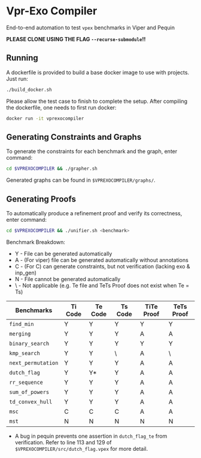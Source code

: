 # Vpr-Exo Compiler #
End-to-end automation to test `vpex` benchmarks in Viper and Pequin

**PLEASE CLONE USING THE FLAG `--recurse-submodule`!!**

## Running  ##
A dockerfile is provided to build a base docker image to use with projects. Just run:

```bash
./build_docker.sh
```
Please allow the test case to finish to complete the setup.
After compiling the dockerfile, one needs to first run docker:

```bash
docker run -it vprexocompiler
```

## Generating Constraints and Graphs ##
To generate the constraints for each benchmark and the graph, enter command:
```bash
cd $VPREXOCOMPILER && ./grapher.sh
```
Generated graphs can be found in `$VPREXOCOMPILER/graphs/`.

## Generating Proofs ##
To automatically produce a refinement proof and verify its correctness, enter command:
```bash
cd $VPREXOCOMPILER && ./unifier.sh <benchmark>
```
Benchmark Breakdown:
- Y - File can be generated automatically
- A - (For viper) file can be generated automatically without annotations
- C - (For C) can generate constraints, but not verification (lacking exo & inp_gen)
- N - File cannot be generated automatically
- \ - Not applicable (e.g. Te file and TeTs Proof does not exist when Te = Ts)

Benchmarks        | Ti Code | Te Code | Ts Code | TiTe Proof | TeTs Proof
------------------|---------|---------|---------|------------|------------
`find_min`        | Y | Y | Y | Y | Y
`merging`         | Y | Y | Y | A | A
`binary_search`   | Y | Y | Y | Y | Y
`kmp_search`      | Y | Y | \ | A | \
`next_permutation`| Y | Y | Y | A | A
`dutch_flag`      | Y | Y* | Y | A | A
`rr_sequence`     | Y | Y | Y | A | A
`sum_of_powers`   | Y | Y | Y | A | A
`td_convex_hull`  | Y | Y | Y | A | A
`msc`             | C | C | C | A | A
`mst`             | N | N | N | N | N

* A bug in pequin prevents one assertion in `dutch_flag_te` from verification. Refer to line 113 and 129 of `$VPREXOCOMPILER/src/dutch_flag.vpex` for more detail.